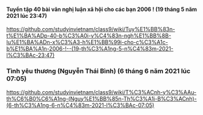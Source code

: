 #### Tuyển tập 40 bài văn nghị luận xã hội cho các bạn 2006 ! (19 tháng 5 năm 2021 lúc 23:47)
https://github.com/studyinvietnam/class9/wiki/Tuy%E1%BB%83n-t%E1%BA%ADp-40-b%C3%A0i-v%C4%83n-ngh%E1%BB%8B-lu%E1%BA%ADn-x%C3%A3-h%E1%BB%99i-cho-c%C3%A1c-b%E1%BA%A1n-2006-!--(19-th%C3%A1ng-5-n%C4%83m-2021-l%C3%BAc-23:47)
### Tình yêu thương (Nguyễn Thái Bình) (6 tháng 6 năm 2021 lúc 07:05)
https://github.com/studyinvietnam/class9/wiki/T%C3%ACnh-y%C3%AAu-th%C6%B0%C6%A1ng-(Nguy%E1%BB%85n-Th%C3%A1i-B%C3%ACnh)-(6-th%C3%A1ng-6-n%C4%83m-2021-l%C3%BAc-07:05)

